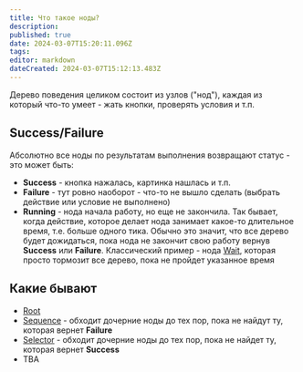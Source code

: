 ```yaml
---
title: Что такое ноды?
description: 
published: true
date: 2024-03-07T15:20:11.096Z
tags: 
editor: markdown
dateCreated: 2024-03-07T15:12:13.483Z
---
```


Дерево поведения целиком состоит из узлов ("нод"), каждая из который что-то умеет - жать кнопки, проверять условия и т.п. 

## Success/Failure
Абсолютно все ноды по результатам выполнения возвращают статус - это может быть:
- **Success** - кнопка нажалась, картинка нашлась и т.п. 
- **Failure** - тут ровно наоборот - что-то не вышло сделать (выбрать действие или условие не выполнено)
- **Running** - нода начала работу, но еще не закончила. Так бывает, когда действие, которое делает нода занимает какое-то длительное время, т.е. больше одного тика. Обычно это значит, что все дерево будет дожидаться, пока нода не закончит свою работу вернув **Success** или **Failure**. Классический пример - нода [Wait](/ru/behavior-trees/nodes/wait), которая просто тормозит все дерево, пока не пройдет указанное время
 

## Какие бывают
- [Root](/ru/behavior-trees/nodes/root) 
- [Sequence](/ru/behavior-trees/nodes/sequence) - обходит дочерние ноды до тех пор, пока не найдут ту, которая вернет **Failure**
- [Selector](/ru/behavior-trees/nodes/selector) - обходит дочерние ноды до тех пор, пока не найдет ту, которая вернет **Success**
- TBA